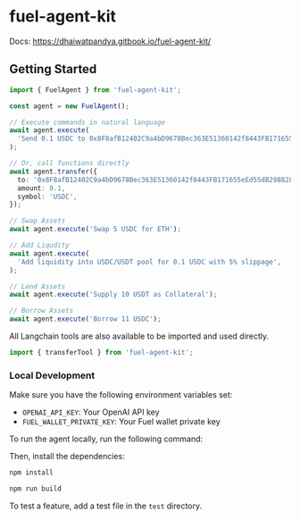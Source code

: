 # fuel-agent-kit

Docs: https://dhaiwatpandya.gitbook.io/fuel-agent-kit/

## Getting Started

```ts
import { FuelAgent } from 'fuel-agent-kit';

const agent = new FuelAgent();

// Execute commands in natural language
await agent.execute(
  'Send 0.1 USDC to 0x8F8afB12402C9a4bD9678Bec363E51360142f8443FB171655eEd55dB298828D1',
);

// Or, call functions directly
await agent.transfer({
  to: '0x8F8afB12402C9a4bD9678Bec363E51360142f8443FB171655eEd55dB298828D1',
  amount: 0.1,
  symbol: 'USDC',
});

// Swap Assets
await agent.execute('Swap 5 USDC for ETH');

// Add Liqudity
await agent.execute(
  'Add liquidity into USDC/USDT pool for 0.1 USDC with 5% slippage',
);

// Lend Assets
await agent.execute('Supply 10 USDT as Collateral');

// Borrow Assets
await agent.execute('Borrow 11 USDC');
```

All Langchain tools are also available to be imported and used directly.

```ts
import { transferTool } from 'fuel-agent-kit';
```

### Local Development

Make sure you have the following environment variables set:

- `OPENAI_API_KEY`: Your OpenAI API key
- `FUEL_WALLET_PRIVATE_KEY`: Your Fuel wallet private key

To run the agent locally, run the following command:

Then, install the dependencies:

```bash
npm install
```

```bash
npm run build
```

To test a feature, add a test file in the `test` directory.
